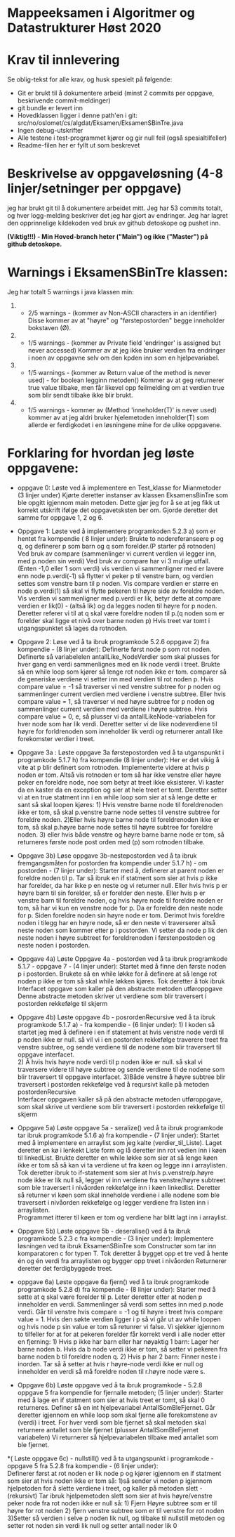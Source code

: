 # Mappeeksamen i Algoritmer og Datastrukturer Høst 2020

# Krav til innlevering

Se oblig-tekst for alle krav, og husk spesielt på følgende:

* Git er brukt til å dokumentere arbeid (minst 2 commits per oppgave, beskrivende commit-meldinger)	
* git bundle er levert inn
* Hovedklassen ligger i denne path'en i git: src/no/oslomet/cs/algdat/Eksamen/EksamenSBinTre.java
* Ingen debug-utskrifter
* Alle testene i test-programmet kjører og gir null feil (også spesialtilfeller)
* Readme-filen her er fyllt ut som beskrevet


# Beskrivelse av oppgaveløsning (4-8 linjer/setninger per oppgave)

jeg har brukt git til å dokumentere arbeidet mitt. Jeg har 53 commits totalt, og hver logg-melding beskriver det jeg har gjort av endringer.
Jeg har lagret den opprinnelige kildekoden ved bruk av github detoskope og pushet inn. 

**(Viktig!!!) - Min Hoved-branch heter ("Main") og ikke ("Master") på github detoskope.**

# Warnings i EksamenSBinTre klassen:

Jeg har totalt 5 warnings i java klassen min:

1) - 2/5 warnings - (kommer av Non-ASCII characters in an identifier) 
Disse kommer av at "høyre" og "førstepostorden" begge inneholder bokstaven (Ø).

2) - 1/5 warnings - (kommer av Private field 'endringer' is assigned but never accessed)
Kommer av at jeg ikke bruker verdien fra endringer i noen av oppgavne selv om den kpden inn som en hjelpevariabel.

3) - 1/5 warnings - (kommer av Return value of the method is never used) - for boolean legginn metoden()
Kommer av at geg returnerer true value tilbake, men får likevel opp feilmelding om at verdien true som blir sendt tilbake ikke blir brukt.

4) - 1/5 warnings - kommer av (Method 'inneholder(T)' is never used)
kommer av at jeg aldri bruker hjelemetoden inneholder(T) som allerde er ferdigkodet i en løsningene mine for de ulike oppgavene.

# Forklaring for hvordan jeg løste oppgavene:

* oppgave 0: Løste ved å implementere en Test_klasse for Mianmetoder (3 linjer under)
            Kjørte deretter instanser av klassen EksamensBinTre som ble opgitt igjennom main metoden.
            Dette gjør jeg for å se at jeg fikk ut korrekt utskrift ifølge det oppgavetsksten ber om. 
            Gjorde deretter det samme for oppgave 1, 2 og 6. 

* Oppgave 1: Løste ved å implementere programkoden 5.2.3 a) som er hentet fra kompendie ( 8 linjer under):
             Brukte to nodereferanseere p og q, og definerer p som barn og q som forelder.(P starter på rotnoden) 
             Ved bruk av compare (sammenlinger vi current verdien vi legger inn, med p.noden sin verdi) 
             Ved bruk av compare har vi 3 mulige utfall.(Enten -1,0 eller 1 som verdi)
             vis verdien vi sammenligner med er lavere enn node p.verdi(-1) så flytter vi peker p til venstre barn, og verdien settes som venstre barn til p noden.
             Vis compare verdien er større en node p.verdi(1) så skal vi flytte pekeren til høyre side av foreldre noden.
             Vis verdien vi sammenligner med p.verdi er lik, betyr dette at compare verdien er lik(0) - (altså lik) og da legges noden til høyre for p noden.
             Deretter referer vi til at q skal være foreldre noden til p.(q noden som er forelder skal ligge et nivå over barne noden p)
             Hvis treet var tomt i utgangspunktet så lages da rotnoden.  
           

* Oppgave 2: Løse ved å ta ibruk programkode 5.2.6 oppgave 2) fra kompendie - (8 linjer under): 
             Definerte først node p som rot noden. 
             Definerte så variabelelen antallLike_NodeVerdier som skal plusses for hver gang en verdi sammenlignes med en lik node verdi i treet.
             Brukte så en while loop som kjører så lenge rot noden ikke er tom. 
             comparer så de generiske verdiene vi setter inn med verdien til rot noden p. 
             Hvis compare value = -1 så traverser vi ned venstre subtree for p noden og sammenlinger current verdien med verdiene i venstre subtree. 
             Eller hvis compare value = 1, så traverser vi ned høyre subtree for p noden og sammenlinger current verdien med verdiene i høyre subtree.
             Hvis compare value = 0, e, så plusser vi da antallLikeNode-variabelen for hver node som har lik verdi. 
             Deretter setter vi de like nodeverdiene til høyre for forldrenoden som inneholder lik verdi og returnerer antall like forekomster verdier i treet.
             
              
* Oppgave 3a : Løste oppgave 3a førstepostorden ved å ta utganspunkt i programkode 5.1.7 h) fra kompendie (8 linjer under):
             Her er det vikig å vite at p blir definert som rotnoden. 
             Implementerte videre at hvis p noden er tom. 
             Altså vis rotnoden er tom så har ikke venstre eller høyre peker en foreldre node, noe som betyr at treet ikke eksisterer.
             Vi kaster da en kaster da en exception og sier at hele treet er tomt. 
             Deretter setter vi at en true statment inn i en while loop som sier at så lenge dette er sant så skal loopen kjøres:
             1) Hvis venstre barne node til foreldrenoden ikke er tom, så skal p.venstre barne node settes til venstre subtree for foreldre noden.
             2)Eller hvis høyre barne node til foreldrenoden ikke er tom, så skal p.høyre barne node settes til høyre subtree for foreldre noden.
             3) eller hvis både venstre og høyre barne barne node er tom, så returneres første node post orden med (p) som rotnoden tilbake. 
           
* Oppgave 3b)  Løse oppgave 3b-nestepostorden ved å ta ibruk fremgangsmåten for postorden fra kompendie under 5.1.7 h) - om postorden - (7 linjer under):
              Starter med å, definerer at parent noden er foreldre noden til p. 
              Tar så ibruk en if statment som sier at hvis p ikke har forelder, da har ikke p en neste og vi returner null. 
              Eller hvis hvis p er høyre barn til sin forelder, så er forelder den neste.
              Eller hvis p er venstre barn til foreldre noden, og hvis høyre node til foreldre noden er tom, så har vi kun en venstre node for p.
              Da er foreldre den neste node for p. Siden foreldre noden sin høyre node er tom.
              Derimot hvis foreldre noden i tilegg har en høyre node, så er den neste vi traverserer altså neste noden som kommer etter p i postorden.
              Vi setter da node p lik den neste noden i høyre subtreet for foreldrenoden i førstenpostoden og neste noden i postorden.
             
* Oppgave 4a) Løste Oppgave 4a - postorden ved å ta ibruk programkode 5.1.7 - oppgave 7 - (4 linjer under):
            Startet med å finne den første noden p i postorden.
            Brukete så en while løkke for å definere at så lenge rot noden p ikke er tom så skal while løkken kjøres.
            Tok deretter å tok ibruk Interfacet oppgave som kaller på den abstracte metoden utføroppgave 
            Denne abstracte metoden skriver ut verdiene som blir traversert i postorden rekkefølge til skjerm
           
* Oppgave 4b) Løste oppgave 4b - posrordenRecursive ved å ta ibruk programkode 5.1.7 a) - fra kompendie - (6 linjer under):
                     1) I koden så startet jeg med å definere i en if statement at hvis venstre node verdi til p noden ikke er null.
                         så vil vi i en postorden rekkefølge traverere treet fra venstre subtree, og sende verdiene til de nodene som blir traversert til oppgave interfacet.  
                     2) Å hvis hvis høyre node verdi til p noden ikke er null.
                         så skal vi traversere videre til høyre subtree og sende verdiene til de nodene som blir traversert til oppgave interfacet. 
                     3)Både venstre å høyre subtree blir traversert i postorden rekkefølge ved å reqursivt kalle på metoden postordenRecursive        
                         Interfacer oppgaven kaller så på den abstracte metoden utføroppgave, som skal skrive ut verdiene som blir traversert i postorden rekkefølge til skjerm 

* Oppgave 5a) Løste oppgave 5a - seralize() ved å ta ibruk programkode tar ibruk programkode 5.1.6 a) fra kompendie - (7 linjer under):
             Startet med å implementere en arraylist som jeg kalte (verdier_til_Liste).
             Laget deretter en kø i lenkekt Liste form og lå deretter inn rot vedien inn i køen til linkedList.
             Brukte deretter en while løkke som sier at så lenge køen ikke er tom så så kan vi ta verdiene ut fra køen og legge inn i arraylisten.
             Tok deretter ibruk to if-statement som sier at hvis p.venstre/p.høyre node ikke er lik null så,
             legger vi inn verdiene fra venstre/høyre subtreet som ble traversert i nivåorden rekkefølge inn i køen linkedlist.
             Deretter så returner vi køen som skal inneholde verdiene i alle nodene som ble traversert i nivåorden rekkefølge og legger verdiene fra listen inn i arraylisten.  
             Programmet itterer til køen er tom og verdiene har blitt lagt inn i arraylist.
             
* Oppgave 5b) Løste oppgave 5b - deseralise() ved å ta ibruk programkode 5.2.3 c fra kompendie - (3 linjer under):
             Implementere løsningen ved ta ibruk EksamenSBinTre som Constructør som tar inn komparatoren c for typen T.
             Tok deretter å bygget opp et tre ved å hente én og én verdi fra arraylisten og bygger opp treet i nivåorden
             Returnerer deretter det ferdigbyggede treet.
 
* oppgave 6a)  Løste oppgave 6a fjern() ved å ta ibruk programkode programkode 5.2.8 d) fra kompendie - (8 linjer under):
               Starter med å sette at q skal være forelder til p. Leter deretter etter at noden p inneholder en verdi.
               Sammenlinger så verdi som settes inn med p.node verdi. Går til venstre hvis compare = -1 og til høyre i treet hvis compare value = 1.
               Hvis den søkte verdien ligger i p så vi går ut av while loopen og hvis node p sin value er tom så retunrer vi false.
               Vi sjekker igjennom to tilfeller for at for at pekeren forelder får korrekt verdi i alle noder etter en fjerning:
               1) Hvis p ikke har barn eller har nøyaktig 1 barn: Lager her barne noden b. Hvis da b node verdi ikke er tom, så
               setter vi pekeren fra barne noden b til foreldre noden q.
               2) Hvis p har 2 barn: Finner neste i inorden. Tar så å setter at hvis r høyre-node verdi ikke er null og inneholder en verdi
               så må foreldre noden til r.høyre node være s.
 
* Oppgave 6b) Løste oppgave ved å ta ibruk programkode - 5.2.8 oppgave 5 fra kompendie for fjernalle metoden; (5 linjer under):
            Starter med å lage en if statment som sier at hvis treet er tomt, så skal 0 returneres.
            Definer så en int hjelpevariabel AntallSomBleFjernet. 
            Går deretter igjennom en while loop som skal fjerne alle forekomstene av (verdi) i treet.
            For hver verdi som ble fjernet så skal metoden skal returnere antallet som ble fjernet (plusser AntallSomBleFjernet variabelen)
            Vi returnerer så hjelpevariabelen tilbake med antallet som ble fjernet. 
 
 
*( Løste oppgave 6c) - nullstill() ved å ta utgangspunkt i programkode - oppgave 5 fra 5.2.8 fra kompendie - (6 linjer under):                        
            Definerer først at rot noden er lik node p og kjører igjennom en if statment som sier at hvis noden ikke er tom så:
            1)så sender vi noden p igjennom hjelpetoden for å slette verdiene i treet, og kaller på metoden slett - (rekursivt)
            Tar ibruk hjelpemetoden slett som sier at hvis høyre/venstre peker node fra rot noden ikke er null så: 
            1) Fjern Høyre subtree som er til høyre for rot noden
            2) fjern venstre subtree som er til venstre for rot noden 
            3)Setter så verdien i selve p noden lik null, og tilbake til nullstill metoden og setter rot noden sin verdi lik null og setter antall noder lik 0    